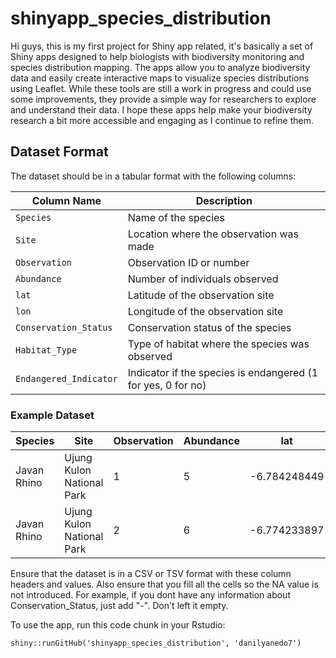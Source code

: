 # shinyapp_species_distribution

Hi guys, this is my first project for Shiny app related, it's basically a set of Shiny apps designed to help biologists with biodiversity monitoring and species distribution mapping. The apps allow you to analyze biodiversity data and easily create interactive maps to visualize species distributions using Leaflet. While these tools are still a work in progress and could use some improvements, they provide a simple way for researchers to explore and understand their data. I hope these apps help make your biodiversity research a bit more accessible and engaging as I continue to refine them.

## Dataset Format

The dataset should be in a tabular format with the following columns:

| Column Name | Description |
|----|----|
| `Species` | Name of the species |
| `Site` | Location where the observation was made |
| `Observation` | Observation ID or number |
| `Abundance` | Number of individuals observed |
| `lat` | Latitude of the observation site |
| `lon` | Longitude of the observation site |
| `Conservation_Status` | Conservation status of the species |
| `Habitat_Type` | Type of habitat where the species was observed |
| `Endangered_Indicator` | Indicator if the species is endangered (1 for yes, 0 for no) |

### Example Dataset

| Species | Site | Observation | Abundance | lat | lon | Conservation_Status | Habitat_Type | Endangered_Indicator |
|----|----|----|----|----|----|----|----|----|
| Javan Rhino | Ujung Kulon National Park | 1 | 5 | -6.784248449 | 105.370916623 | Critically Endangered | Tropical Rainforest | 1 |
| Javan Rhino | Ujung Kulon National Park | 2 | 6 | -6.774233897 | 105.378844001 | Critically Endangered | Tropical Rainforest | 1 |

Ensure that the dataset is in a CSV or TSV format with these column headers and values. Also ensure that you fill all the cells so the NA value is not introduced. For example, if you dont have any information about Conservation_Status, just add "-". Don't left it empty.

To use the app, run this code chunk in your Rstudio:

```{r}
shiny::runGitHub('shinyapp_species_distribution', 'danilyanedo7')
```

